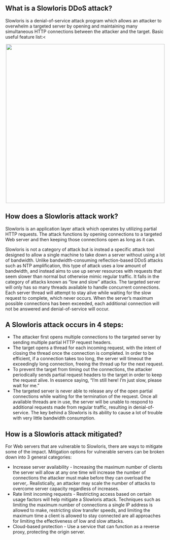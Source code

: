 What is a Slowloris DDoS attack?
-
Slowloris is a denial-of-service attack program which allows an attacker to overwhelm a targeted server by opening and maintaining many simultaneous HTTP connections between the attacker and the target.
Basic useful feature list:<

<div align="center">
<img src="https://www.cloudflare.com/img/learning/ddos/ddos-slowloris-attack/slowloris-attack-diagram.png" width="500"/>
</div>


How does a Slowloris attack work?
--
Slowloris is an application layer attack which operates by utilizing partial HTTP requests. The attack functions by opening connections to a targeted Web server and then keeping those connections open as long as it can.

Slowloris is not a category of attack but is instead a specific attack tool designed to allow a single machine to take down a server without using a lot of bandwidth. Unlike bandwidth-consuming reflection-based DDoS attacks such as NTP amplification, this type of attack uses a low amount of bandwidth, and instead aims to use up server resources with requests that seem slower than normal but otherwise mimic regular traffic. It falls in the category of attacks known as “low and slow” attacks. The targeted server will only has so many threads available to handle concurrent connections. Each server thread will attempt to stay alive while waiting for the slow request to complete, which never occurs. When the server’s maximum possible connections has been exceeded, each additional connection will not be answered and denial-of-service will occur.

A Slowloris attack occurs in 4 steps:
--
* The attacker first opens multiple connections to the targeted server by sending multiple partial HTTP request headers.
* The target opens a thread for each incoming request, with the intent of closing the thread once the connection is completed. In order to be efficient, if a connection takes too long, the server will timeout the exceedingly long connection, freeing the thread up for the next request.
* To prevent the target from timing out the connections, the attacker periodically sends partial request headers to the target in order to keep the request alive. In essence saying, “I’m still here! I’m just slow, please wait for me.”
* The targeted server is never able to release any of the open partial connections while waiting for the termination of the request. Once all available threads are in use, the server will be unable to respond to additional requests made from regular traffic, resulting in denial-of-service.
The key behind a Slowloris is its ability to cause a lot of trouble with very little bandwidth consumption.

How is a Slowloris attack mitigated?
--
For Web servers that are vulnerable to Slowloris, there are ways to mitigate some of the impact. Mitigation options for vulnerable servers can be broken down into 3 general categories:

* Increase server availability - Increasing the maximum number of clients the server will allow at any one time will increase the number of connections the attacker must make before they can overload the server,. Realistically, an attacker may scale the number of attacks to overcome server capacity regardless of increases.
* Rate limit incoming requests - Restricting access based on certain usage factors will help mitigate a Slowloris attack. Techniques such as limiting the maximum number of connections a single IP address is allowed to make, restricting slow transfer speeds, and limiting the maximum time a client is allowed to stay connected are all approaches for limiting the effectiveness of low and slow attacks.
* Cloud-based protection - Use a service that can function as a reverse proxy, protecting the origin server.

